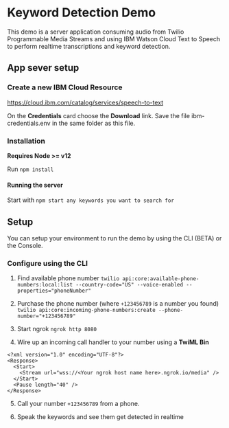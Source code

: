 # Keyword Detection Demo

This demo is a server application consuming audio from Twilio Programmable Media Streams and using IBM Watson Cloud Text to Speech to perform realtime transcriptions and keyword detection.

## App sever setup

### Create a new IBM Cloud Resource

https://cloud.ibm.com/catalog/services/speech-to-text

On the **Credentials** card choose the **Download** link. Save the file ibm-credentials.env in the same folder as this file.

### Installation

**Requires Node >= v12**

Run `npm install`

#### Running the server

Start with `npm start any keywords you want to search for`

## Setup

You can setup your environment to run the demo by using the CLI (BETA) or the Console.

### Configure using the CLI

1. Find available phone number
`twilio api:core:available-phone-numbers:local:list --country-code="US" --voice-enabled --properties="phoneNumber"`

2. Purchase the phone number (where `+123456789` is a number you found)
`twilio api:core:incoming-phone-numbers:create --phone-number="+123456789"`

3. Start ngrok
`ngrok http 8080`

4. Wire up an incoming call handler to your number using a **TwiML Bin**
```
<?xml version="1.0" encoding="UTF-8"?>
<Response>
  <Start>
    <Stream url="wss://<Your ngrok host name here>.ngrok.io/media" />
  </Start>
  <Pause length="40" />
</Response>
```

5. Call your number `+123456789` from a phone.

6. Speak the keywords and see them get detected in realtime
